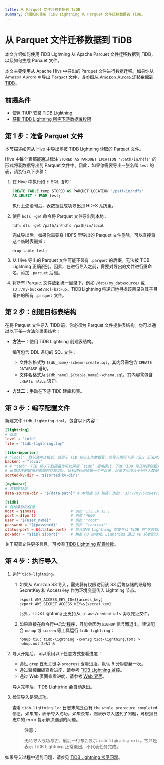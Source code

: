 ```yaml
---
title: 从 Parquet 文件迁移数据到 TiDB
summary: 介绍如何使用 TiDB Lightning 从 Parquet 文件迁移数据到 TiDB。
---
```


# 从 Parquet 文件迁移数据到 TiDB

本文介绍如何使用 TiDB Lightning 从 Apache Parquet 文件迁移数据到 TiDB，以及如何生成 Parquet 文件。

本文主要使用从 Apache Hive 中导出的 Parquet 文件进行数据迁移。如果你从 Amazon Aurora 中导出 Parquet 文件，请参照[从 Amazon Aurora 迁移数据到 TiDB](/migrate-aurora-to-tidb.md)。

## 前提条件

- [使用 TiUP 安装 TiDB Lightning](/migration-tools.md)
- [获取 TiDB Lightning 所需下游数据库权限](/tidb-lightning/tidb-lightning-requirements.md#目标数据库权限要求)

## 第 1 步：准备 Parquet 文件

本节描述如何从 Hive 中导出能被 TiDB Lightning 读取的 Parquet 文件。

Hive 中每个表都能通过标注 `STORED AS PARQUET LOCATION '/path/in/hdfs'` 的形式将表数据导出到 Parquet 文件中。因此，如果你需要导出一张名叫 `test` 的表，请执行以下步骤：

1. 在 Hive 中执行如下 SQL 语句：

    ```sql
    CREATE TABLE temp STORED AS PARQUET LOCATION '/path/in/hdfs'
    AS SELECT * FROM test;
    ```

    执行上述语句后，表数据就成功导出到 HDFS 系统里。

2. 使用 `hdfs -get` 命令将 Parquet 文件导出到本地：

    ```shell
    hdfs dfs -get /path/in/hdfs /path/in/local
    ```

    完成导出后，如果你需要将 HDFS 里导出的 Parquet 文件删除，可以直接将这个临时表删掉：

    ```
    drop table test;
    ```

3. 从 Hive 导出的 Parquet 文件可能不带有 `.parquet` 的后缀，无法被 TiDB Lightning 正确识别。因此，在进行导入之前，需要对导出的文件进行重命名，添加 `.parquet` 后缀。

4. 将所有 Parquet 文件放到统一目录下，例如 `/data/my_datasource/` 或 `s3://my-bucket/sql-backup`。TiDB Lightning 将递归地寻找该目录及其子目录内的所有 `.parquet` 文件。

## 第 2 步：创建目标表结构

在将 Parquet 文件导入 TiDB 前，你必须为 Parquet 文件提供表结构。你可以通过以下任一方法创建表结构：

* **方法一**：使用 TiDB Lightning 创建表结构。

    编写包含 DDL 语句的 SQL 文件：

    - 文件名格式为 `${db_name}-schema-create.sql`，其内容需包含 `CREATE DATABASE` 语句。
    - 文件名格式为 `${db_name}.${table_name}-schema.sql`，其内容需包含 `CREATE TABLE` 语句。

* **方法二**：手动在下游 TiDB 建库和表。

## 第 3 步：编写配置文件

新建文件 `tidb-lightning.toml`，包含以下内容：

```toml
[lightning]
# 日志
level = "info"
file = "tidb-lightning.log"

[tikv-importer]
# "local"：默认使用该模式，适用于 TiB 级以上大数据量，但导入期间下游 TiDB 无法对外提供服务。
backend = "local"
# # "tidb"：TiB 级以下数据量也可以采用 `tidb` 后端模式，下游 TiDB 可正常提供服务。关于导入模式更多信息请参阅：https://docs.pingcap.com/zh/tidb/stable/tidb-lightning-overview#tidb-lightning-整体架构
# 设置排序的键值对的临时存放地址，目标路径必须是一个空目录，目录空间须大于待导入数据集的大小。建议设为与 `data-source-dir` 不同的磁盘目录并使用闪存介质，独占 I/O 会获得更好的导入性能。
sorted-kv-dir = "${sorted-kv-dir}"

[mydumper]
# 源数据目录
data-source-dir = "${data-path}" # 本地或 S3 路径，例如：'s3://my-bucket/sql-backup'

[tidb]
# 目标集群的信息
host = ${host}                # 例如：172.16.32.1
port = ${port}                # 例如：4000
user = "${user_name}"         # 例如："root"
password = "${password}"      # 例如："rootroot"
status-port = ${status-port}  # 导入过程 Lightning 需要在从 TiDB 的“状态端口”获取表结构信息，例如：10080
pd-addr = "${ip}:${port}"     # 集群 PD 的地址，Lightning 通过 PD 获取部分信息，例如 172.16.31.3:2379。当 backend = "local" 时 status-port 和 pd-addr 必须正确填写，否则导入将出现异常。
```

关于配置文件更多信息，可参阅 [TiDB Lightning 配置参数](/tidb-lightning/tidb-lightning-configuration.md)。

## 第 4 步：执行导入

1. 运行 `tidb-lightning`。

    1. 如果从 Amazon S3 导入，需先将有权限访问该 S3 后端存储的账号的 SecretKey 和 AccessKey 作为环境变量传入 Lightning 节点。

        ```shell
        export AWS_ACCESS_KEY_ID=${access_key}
        export AWS_SECRET_ACCESS_KEY=${secret_key}
        ```

        此外，TiDB Lightning 还支持从 `~/.aws/credentials` 读取凭证文件。

    2. 如果直接在命令行中启动程序，可能会因为 `SIGHUP` 信号而退出，建议配合 `nohup` 或 `screen` 等工具运行 `tidb-lightning`：

        ```shell
        nohup tiup tidb-lightning -config tidb-lightning.toml > nohup.out 2>&1 &
        ```

2. 导入开始后，可以采用以下任意方式查看进度：

    - 通过 `grep` 日志关键字 `progress` 查看进度，默认 5 分钟更新一次。
    - 通过监控面板查看进度，请参考 [TiDB Lightning 监控](/tidb-lightning/monitor-tidb-lightning.md)。
    - 通过 Web 页面查看进度，请参考 [Web 界面](/tidb-lightning/tidb-lightning-web-interface.md)。

    导入完毕后，TiDB Lightning 会自动退出。

3. 检查导入是否成功。

    查看 `tidb-lightning.log` 日志末尾是否有 `the whole procedure completed` 信息，如果有，表示导入成功。如果没有，则表示导入遇到了问题，可根据日志中的 error 提示解决遇到的问题。

    > **注意：**
    >
    > 无论导入成功与否，最后一行都会显示 `tidb lightning exit`。它只是表示 TiDB Lightning 正常退出，不代表任务完成。

如果导入过程中遇到问题，请参见 [TiDB Lightning 常见问题](/tidb-lightning/tidb-lightning-faq.md)。
